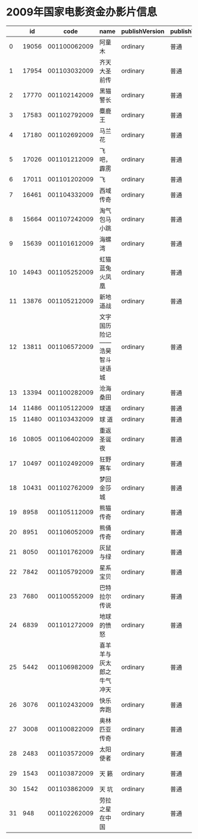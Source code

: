 # 2009年国家电影资金办影片信息


|    | id |  code  |  name  | publishVersion | publishVersionName |   type  |  typeName  |   producerName  |  publisherName  |  publishDate   |
| ---- | ---- | ---- | ---- | ---- | ----| ---- | ---- | ---- | ---- | ---- |
| 0 |  19056 |  001100062009 |  阿童木 |  ordinary |  普通 |  cartoon |  动画片 |  暂空 |  暂空 |  1230739200000|
| 1 |  17954 |  001103032009 |  齐天大圣前传 |  ordinary |  普通 |  cartoon |  动画片 |  暂空 |  暂空 |  1230739200000|
| 2 |  17770 |  001102142009 |  黑猫警长 |  ordinary |  普通 |  cartoon |  动画片 |  暂空 |  暂空 |  1230739200000|
| 3 |  17583 |  001102792009 |  麋鹿王 |  ordinary |  普通 |  cartoon |  动画片 |  暂空 |  暂空 |  1230739200000|
| 4 |  17180 |  001102692009 |  马兰花 |  ordinary |  普通 |  cartoon |  动画片 |  暂空 |  暂空 |  1230739200000|
| 5 |  17026 |  001101212009 |  飞吧，霹雳 |  ordinary |  普通 |  cartoon |  动画片 |  暂空 |  暂空 |  1230739200000|
| 6 |  17011 |  001101202009 |  飞 |  ordinary |  普通 |  cartoon |  动画片 |  暂空 |  暂空 |  1230739200000|
| 7 |  16461 |  001104332009 |  西域传奇 |  ordinary |  普通 |  cartoon |  动画片 |  暂空 |  暂空 |  1230739200000|
| 8 |  15664 |  001107242009 |  淘气包马小跳 |  ordinary |  普通 |  cartoon |  动画片 |  暂空 |  暂空 |  1253894400000|
| 9 |  15639 |  001101612009 |  海螺湾 |  ordinary |  普通 |  cartoon |  动画片 |  暂空 |  暂空 |  1230739200000|
| 10 |  14943 |  001105252009 |  虹猫蓝兔火凤凰 |  ordinary |  普通 |  cartoon |  动画片 |  暂空 |  暂空 |  1230739200000|
| 11 |  13876 |  001105212009 |  新地道战 |  ordinary |  普通 |  cartoon |  动画片 |  暂空 |  暂空 |  1230739200000|
| 12 |  13811 |  001106572009 |  文字国历险记——浩昊智斗谜语城 |  ordinary |  普通 |  cartoon |  动画片 |  暂空 |  暂空 |  1259856000000|
| 13 |  13394 |  001100282009 |  沧海桑田 |  ordinary |  普通 |  cartoon |  动画片 |  暂空 |  暂空 |  1230739200000|
| 14 |  11486 |  001105122009 |  球道 |  ordinary |  普通 |  cartoon |  动画片 |  暂空 |  暂空 |  1259856000000|
| 15 |  11480 |  001103432009 |  球  道 |  ordinary |  普通 |  cartoon |  动画片 |  暂空 |  暂空 |  1230739200000|
| 16 |  10805 |  001106402009 |  重返圣诞夜 |  ordinary |  普通 |  cartoon |  动画片 |  暂空 |  暂空 |  1230739200000|
| 17 |  10497 |  001102492009 |  狂野赛车 |  ordinary |  普通 |  cartoon |  动画片 |  暂空 |  暂空 |  1230739200000|
| 18 |  10431 |  001102762009 |  梦回金莎城 |  ordinary |  普通 |  cartoon |  动画片 |  暂空 |  暂空 |  1230739200000|
| 19 |  8958 |  001105112009 |  熊猫传奇 |  ordinary |  普通 |  cartoon |  动画片 |  暂空 |  暂空 |  1230739200000|
| 20 |  8951 |  001106052009 |  熊俑传奇 |  ordinary |  普通 |  cartoon |  动画片 |  内蒙古电影制片厂 |  暂空 |  1230739200000|
| 21 |  8050 |  001101762009 |  灰鼠与绿 |  ordinary |  普通 |  cartoon |  动画片 |  暂空 |  暂空 |  1230739200000|
| 22 |  7842 |  001105792009 |  星系宝贝 |  ordinary |  普通 |  cartoon |  动画片 |  暂空 |  暂空 |  1230739200000|
| 23 |  7680 |  001100552009 |  巴特拉尔传说 |  ordinary |  普通 |  cartoon |  动画片 |  暂空 |  中国电影股份有限公司北京电影发行分公司 |  1230739200000|
| 24 |  6839 |  001101272009 |  地球的愤怒 |  ordinary |  普通 |  cartoon |  动画片 |  暂空 |  暂空 |  1230739200000|
| 25 |  5442 |  001106982009 |  喜羊羊与灰太郎之牛气冲天 |  ordinary |  普通 |  cartoon |  动画片 |  暂空 |   |  1259856000000|
| 26 |  3076 |  001102432009 |  快乐奔跑 |  ordinary |  普通 |  cartoon |  动画片 |  暂空 |  暂空 |  1230739200000|
| 27 |  3008 |  001100822009 |  奥林匹亚传奇 |  ordinary |  普通 |  cartoon |  动画片 |  暂空 |  暂空 |  1230739200000|
| 28 |  2483 |  001103572009 |  太阳使者 |  ordinary |  普通 |  cartoon |  动画片 |  暂空 |  暂空 |  1230739200000|
| 29 |  1543 |  001103872009 |  天  籁 |  ordinary |  普通 |  cartoon |  动画片 |  中国电影集团公司 |  暂空 |  1230739200000|
| 30 |  1542 |  001103862009 |  天  坑 |  ordinary |  普通 |  cartoon |  动画片 |  暂空 |  暂空 |  1230739200000|
| 31 |  948 |  001102262009 |  劳拉之星在中国 |  ordinary |  普通 |  cartoon |  动画片 |  暂空 |  暂空 |  1230739200000|
